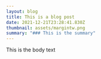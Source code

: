 ```yaml
---
layout: blog
title: This is a blog post
date: 2021-12-21T23:28:41.830Z
thumbnail: assets/margintw.png
summary: "### This is the summary"
---
```

This is the body text